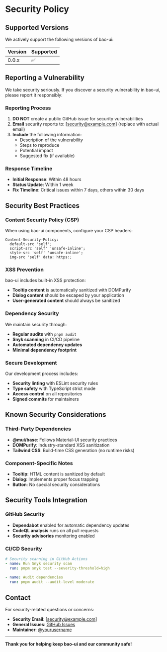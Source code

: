 # Security Policy

## Supported Versions

We actively support the following versions of bao-ui:

| Version | Supported          |
| ------- | ------------------ |
| 0.0.x   | :white_check_mark: |

## Reporting a Vulnerability

We take security seriously. If you discover a security vulnerability in bao-ui, please report it responsibly:

### Reporting Process

1. **DO NOT** create a public GitHub issue for security vulnerabilities
2. **Email** security reports to: [security@example.com] (replace with actual email)
3. **Include** the following information:
   - Description of the vulnerability
   - Steps to reproduce
   - Potential impact
   - Suggested fix (if available)

### Response Timeline

- **Initial Response**: Within 48 hours
- **Status Update**: Within 1 week
- **Fix Timeline**: Critical issues within 7 days, others within 30 days

## Security Best Practices

### Content Security Policy (CSP)

When using bao-ui components, configure your CSP headers:

```http
Content-Security-Policy: 
  default-src 'self';
  script-src 'self' 'unsafe-inline';
  style-src 'self' 'unsafe-inline';
  img-src 'self' data: https:;
```

### XSS Prevention

bao-ui includes built-in XSS protection:

- **Tooltip content** is automatically sanitized with DOMPurify
- **Dialog content** should be escaped by your application
- **User-generated content** should always be sanitized

### Dependency Security

We maintain security through:

- **Regular audits** with `pnpm audit`
- **Snyk scanning** in CI/CD pipeline
- **Automated dependency updates**
- **Minimal dependency footprint**

### Secure Development

Our development process includes:

- **Security linting** with ESLint security rules
- **Type safety** with TypeScript strict mode
- **Access control** on all repositories
- **Signed commits** for maintainers

## Known Security Considerations

### Third-Party Dependencies

- **@mui/base**: Follows Material-UI security practices
- **DOMPurify**: Industry-standard XSS sanitization
- **Tailwind CSS**: Build-time CSS generation (no runtime risks)

### Component-Specific Notes

- **Tooltip**: HTML content is sanitized by default
- **Dialog**: Implements proper focus trapping
- **Button**: No special security considerations

## Security Tools Integration

### GitHub Security

- **Dependabot** enabled for automatic dependency updates
- **CodeQL analysis** runs on all pull requests
- **Security advisories** monitoring enabled

### CI/CD Security

```yaml
# Security scanning in GitHub Actions
- name: Run Snyk security scan
  run: pnpm snyk test --severity-threshold=high
  
- name: Audit dependencies
  run: pnpm audit --audit-level moderate
```

## Contact

For security-related questions or concerns:

- **Security Email**: [security@example.com]
- **General Issues**: [GitHub Issues](https://github.com/yourusername/bao-ui/issues)
- **Maintainer**: [@yourusername](https://github.com/yourusername)

---

**Thank you for helping keep bao-ui and our community safe!**